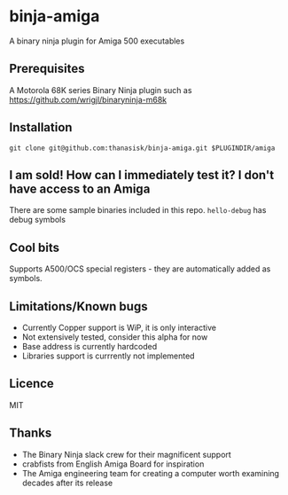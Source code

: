 # binja-amiga
A binary ninja plugin for Amiga 500 executables
## Prerequisites
A Motorola 68K series Binary Ninja plugin such as https://github.com/wrigjl/binaryninja-m68k
## Installation
`git clone git@github.com:thanasisk/binja-amiga.git $PLUGINDIR/amiga`
## I am sold! How can I immediately test it? I don't have access to an Amiga
There are some sample binaries included in this repo. `hello-debug` has debug symbols
## Cool bits
Supports A500/OCS special registers - they are automatically added as symbols.
## Limitations/Known bugs
- Currently Copper support is WiP, it is only interactive
- Not extensively tested, consider this alpha for now
- Base address is currently hardcoded
- Libraries support is currrently not implemented
## Licence
MIT
## Thanks
- The Binary Ninja slack crew for their magnificent support
- crabfists from English Amiga Board for inspiration
- The Amiga engineering team for creating a computer worth examining decades after its release
